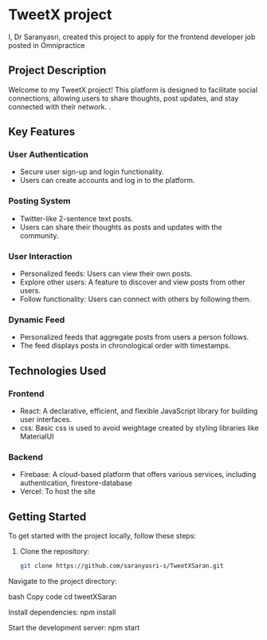 # TweetX project

I, Dr Saranyasri, created this project to apply for the frontend developer job posted in Omnipractice

## Project Description

Welcome to my TweetX project! This platform is designed to facilitate social connections, allowing users to share thoughts, post updates, and stay connected with their network. .

## Key Features

### User Authentication

- Secure user sign-up and login functionality.
- Users can create accounts and log in to the platform.

### Posting System

- Twitter-like 2-sentence text posts.
- Users can share their thoughts as posts and updates with the community.

### User Interaction

- Personalized feeds: Users can view their own posts.
- Explore other users: A feature to discover and view posts from other users.
- Follow functionality: Users can connect with others by following them.

### Dynamic Feed

- Personalized feeds that aggregate posts from users a person follows.
- The feed displays posts in chronological order with timestamps.

## Technologies Used

### Frontend

- React: A declarative, efficient, and flexible JavaScript library for building user interfaces.
- css: Basic css is used to avoid weightage created by styling libraries like MaterialUI

### Backend

- Firebase: A cloud-based platform that offers various services, including authentication, firestore-database
- Vercel: To host the site

## Getting Started

To get started with the project locally, follow these steps:

1. Clone the repository:
   ```bash
   git clone https://github.com/saranyasri-s/TweetXSaran.git
   ```

Navigate to the project directory:

bash
Copy code
cd tweetXSaran

Install dependencies:
npm install

Start the development server:
npm start

